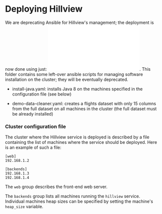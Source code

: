 # Deploying Hillview

We are deprecating Ansible for Hillview's management; the deployment
is now done using just: ![Python scripts](../README.md#deployment).
This folder contains some left-over ansible scripts for managing
software installation on the cluster; they will be eventually
deprecated.

* install-java.yaml: installs Java 8 on the machines specified in the
  configuration file (see below)

* demo-data-cleaner.yaml: creates a flights dataset with only 15
  columns from the full dataset on all machines in the cluster (the
  full dataset must be already installed)

### Cluster configuration file

The cluster where the Hillview service is deployed is described by a
file containing the list of machines where the service should be
deployed.  Here is an example of such a file:

```
[web]
192.168.1.2

[backends]
192.168.1.3
192.168.1.4
```

The `web` group describes the front-end web server.

The `backends` group lists all machines running the `hillview`
service.  Individual machines heap sizes can be specified by setting
the machine's `heap_size` variable.

